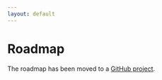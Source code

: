 ```yaml
---
layout: default
---
```


# Roadmap

The roadmap has been moved to a [GitHub project](https://github.com/strimzi/strimzi-kafka-operator/projects/1).